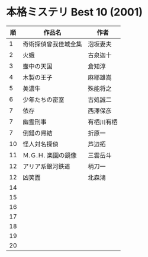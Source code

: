 # 本格ミステリ Best 10 (2001)

| 順   | 作品名            | 作者    |
| --- | -------------- | ----- |
| 1   | 奇術探偵曾我佳城全集<br> | 泡坂妻夫  |
| 2   | 火蛾             | 古泉迦十  |
| 3   | 壷中の天国          | 倉知淳   |
| 4   | 木製の王子          | 麻耶雄嵩  |
| 5   | 美濃牛            | 殊能将之  |
| 6   | 少年たちの密室        | 古処誠二  |
| 7   | 依存<br>         | 西澤保彦  |
| 7   | 幽霊刑事           | 有栖川有栖 |
| 7   | 倒錯の帰結          | 折原一   |
| 10  | 怪人対名探偵         | 芦辺拓   |
| 11  | Ｍ.Ｇ.Ｈ. 楽園の鏡像   | 三雲岳斗  |
| 12  | アリア系銀河鉄道       | 柄刀一   |
| 12  | 凶笑面            | 北森鴻   |
| 14  |                |       |
| 15  |                |       |
| 16  |                |       |
| 17  |                |       |
| 18  |                |       |
| 19  |                |       |
| 20  |                |       |
